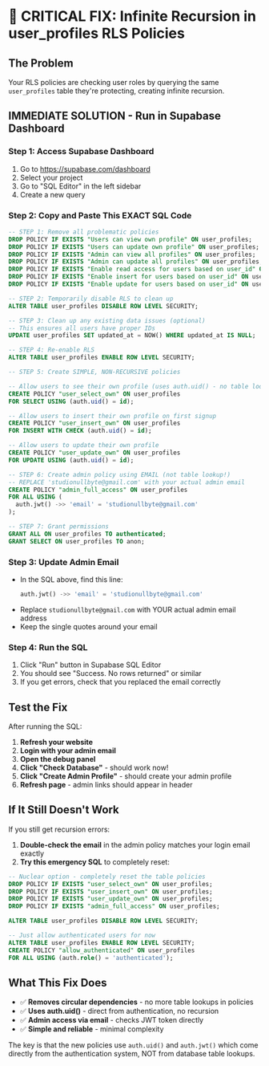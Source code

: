 # 🚨 CRITICAL FIX: Infinite Recursion in user_profiles RLS Policies

## The Problem
Your RLS policies are checking user roles by querying the same `user_profiles` table they're protecting, creating infinite recursion.

## IMMEDIATE SOLUTION - Run in Supabase Dashboard

### Step 1: Access Supabase Dashboard
1. Go to https://supabase.com/dashboard
2. Select your project
3. Go to "SQL Editor" in the left sidebar
4. Create a new query

### Step 2: Copy and Paste This EXACT SQL Code

```sql
-- STEP 1: Remove all problematic policies
DROP POLICY IF EXISTS "Users can view own profile" ON user_profiles;
DROP POLICY IF EXISTS "Users can update own profile" ON user_profiles;
DROP POLICY IF EXISTS "Admin can view all profiles" ON user_profiles;
DROP POLICY IF EXISTS "Admin can update all profiles" ON user_profiles;
DROP POLICY IF EXISTS "Enable read access for users based on user_id" ON user_profiles;
DROP POLICY IF EXISTS "Enable insert for users based on user_id" ON user_profiles;
DROP POLICY IF EXISTS "Enable update for users based on user_id" ON user_profiles;

-- STEP 2: Temporarily disable RLS to clean up
ALTER TABLE user_profiles DISABLE ROW LEVEL SECURITY;

-- STEP 3: Clean up any existing data issues (optional)
-- This ensures all users have proper IDs
UPDATE user_profiles SET updated_at = NOW() WHERE updated_at IS NULL;

-- STEP 4: Re-enable RLS
ALTER TABLE user_profiles ENABLE ROW LEVEL SECURITY;

-- STEP 5: Create SIMPLE, NON-RECURSIVE policies

-- Allow users to see their own profile (uses auth.uid() - no table lookup!)
CREATE POLICY "user_select_own" ON user_profiles
FOR SELECT USING (auth.uid() = id);

-- Allow users to insert their own profile on first signup
CREATE POLICY "user_insert_own" ON user_profiles
FOR INSERT WITH CHECK (auth.uid() = id);

-- Allow users to update their own profile
CREATE POLICY "user_update_own" ON user_profiles
FOR UPDATE USING (auth.uid() = id);

-- STEP 6: Create admin policy using EMAIL (not table lookup!)
-- REPLACE 'studionullbyte@gmail.com' with your actual admin email
CREATE POLICY "admin_full_access" ON user_profiles
FOR ALL USING (
  auth.jwt() ->> 'email' = 'studionullbyte@gmail.com'
);

-- STEP 7: Grant permissions
GRANT ALL ON user_profiles TO authenticated;
GRANT SELECT ON user_profiles TO anon;
```

### Step 3: Update Admin Email
- In the SQL above, find this line:
  ```sql
  auth.jwt() ->> 'email' = 'studionullbyte@gmail.com'
  ```
- Replace `studionullbyte@gmail.com` with YOUR actual admin email address
- Keep the single quotes around your email

### Step 4: Run the SQL
1. Click "Run" button in Supabase SQL Editor
2. You should see "Success. No rows returned" or similar
3. If you get errors, check that you replaced the email correctly

## Test the Fix

After running the SQL:

1. **Refresh your website**
2. **Login with your admin email**
3. **Open the debug panel** 
4. **Click "Check Database"** - should work now!
5. **Click "Create Admin Profile"** - should create your admin profile
6. **Refresh page** - admin links should appear in header

## If It Still Doesn't Work

If you still get recursion errors:

1. **Double-check the email** in the admin policy matches your login email exactly
2. **Try this emergency SQL** to completely reset:

```sql
-- Nuclear option - completely reset the table policies
DROP POLICY IF EXISTS "user_select_own" ON user_profiles;
DROP POLICY IF EXISTS "user_insert_own" ON user_profiles;
DROP POLICY IF EXISTS "user_update_own" ON user_profiles;
DROP POLICY IF EXISTS "admin_full_access" ON user_profiles;

ALTER TABLE user_profiles DISABLE ROW LEVEL SECURITY;

-- Just allow authenticated users for now
ALTER TABLE user_profiles ENABLE ROW LEVEL SECURITY;
CREATE POLICY "allow_authenticated" ON user_profiles
FOR ALL USING (auth.role() = 'authenticated');
```

## What This Fix Does

- ✅ **Removes circular dependencies** - no more table lookups in policies
- ✅ **Uses auth.uid()** - direct from authentication, no recursion
- ✅ **Admin access via email** - checks JWT token directly
- ✅ **Simple and reliable** - minimal complexity

The key is that the new policies use `auth.uid()` and `auth.jwt()` which come directly from the authentication system, NOT from database table lookups.
